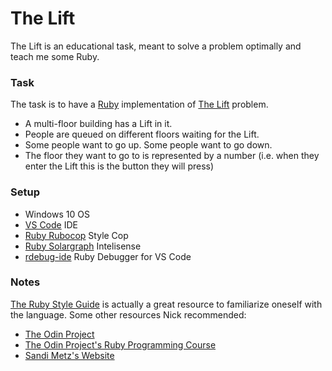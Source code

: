 # The Lift #
The Lift is an educational task, meant to solve a problem optimally and teach me some Ruby.

### Task ###
The task is to have a [Ruby](https://www.ruby-lang.org/en/) implementation of [The Lift](https://www.codewars.com/kata/58905bfa1decb981da00009e/ruby) problem.

* A multi-floor building has a Lift in it.
* People are queued on different floors waiting for the Lift.
* Some people want to go up. Some people want to go down.
* The floor they want to go to is represented by a number (i.e. when they enter the Lift this is the button they will press)

### Setup ###

* Windows 10 OS
* [VS Code](https://code.visualstudio.com/) IDE
* [Ruby Rubocop](https://marketplace.visualstudio.com/items?itemName=misogi.ruby-rubocop) Style Cop
* [Ruby Solargraph](https://marketplace.visualstudio.com/items?itemName=castwide.solargraph) Intelisense
* [rdebug-ide](https://dev.to/dnamsons/ruby-debugging-in-vscode-3bkj) Ruby Debugger for VS Code 

### Notes ###
[The Ruby Style Guide](https://github.com/rubocop-hq/ruby-style-guide) is actually a great resource to familiarize oneself with the language. Some other resources Nick recommended:
* [The Odin Project](https://www.theodinproject.com)
* [The Odin Project's Ruby Programming Course](https://www.theodinproject.com/courses/ruby-programming)
* [Sandi Metz's Website](https://sandimetz.com/)